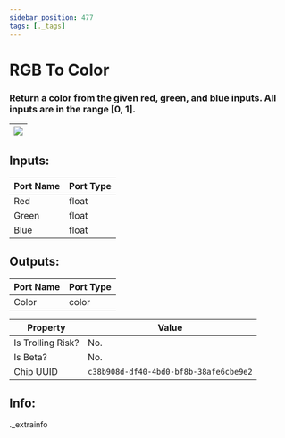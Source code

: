 ```yaml
---
sidebar_position: 477
tags: [._tags]
---
```


# RGB To Color


### Return a color from the given red, green, and blue inputs. All inputs are in the range [0, 1].

| ![](https://images-ext-2.discordapp.net/external/MPmIaQzlEPmgGWlgi-WxBBXt0Bjv_zWPkg1y1f_sy3s/https/www.recroomcircuits.com/image/circuit/absolute-value?width=206&height=108) |
|-----|

## Inputs:
| Port Name | Port Type |
|-----------|-----------|
| Red | float |
| Green | float |
| Blue | float |

## Outputs:
| Port Name | Port Type |
|-----------|-----------|
| Color | color | 

| Property  | Value |
|-------------------|-----------|
| Is Trolling Risk? | No. |
| Is Beta? | No. |
| Chip UUID | `c38b908d-df40-4bd0-bf8b-38afe6cbe9e2` |

## Info:
._extrainfo